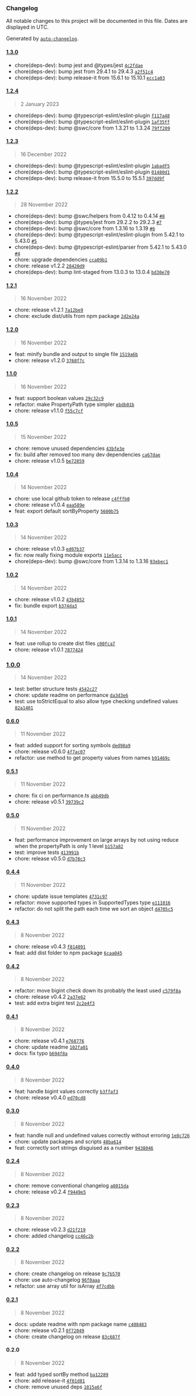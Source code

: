 ### Changelog

All notable changes to this project will be documented in this file. Dates are displayed in UTC.

Generated by [`auto-changelog`](https://github.com/CookPete/auto-changelog).

#### [1.3.0](https://github.com/jvandenaardweg/sort-by-property/compare/1.2.4...1.3.0)

- chore(deps-dev): bump jest and @types/jest [`4c2fdae`](https://github.com/jvandenaardweg/sort-by-property/commit/4c2fdae23cb18a08fc6efbb78a79ce7158e90780)
- chore(deps-dev): bump jest from 29.4.1 to 29.4.3 [`a2f51c4`](https://github.com/jvandenaardweg/sort-by-property/commit/a2f51c46427a39408f402a433dbf5dad0b525ba7)
- chore(deps-dev): bump release-it from 15.6.1 to 15.10.1 [`ecc1a03`](https://github.com/jvandenaardweg/sort-by-property/commit/ecc1a036553deebeb4794afcf8928353fadbf9d5)

#### [1.2.4](https://github.com/jvandenaardweg/sort-by-property/compare/1.2.3...1.2.4)

> 2 January 2023

- chore(deps-dev): bump @typescript-eslint/eslint-plugin [`f117a48`](https://github.com/jvandenaardweg/sort-by-property/commit/f117a4893d11d62031b41d776d9d9c7254a426cb)
- chore(deps-dev): bump @typescript-eslint/eslint-plugin [`1af35ff`](https://github.com/jvandenaardweg/sort-by-property/commit/1af35ffc9909722b59677ac9a8369debd533152c)
- chore(deps-dev): bump @swc/core from 1.3.21 to 1.3.24 [`79ff209`](https://github.com/jvandenaardweg/sort-by-property/commit/79ff20913ae998f677736ce8d196b602b7b278fe)

#### [1.2.3](https://github.com/jvandenaardweg/sort-by-property/compare/1.2.2...1.2.3)

> 16 December 2022

- chore(deps-dev): bump @typescript-eslint/eslint-plugin [`1abadf5`](https://github.com/jvandenaardweg/sort-by-property/commit/1abadf5aaadc019eb4e1db469d0a55420367450c)
- chore(deps-dev): bump @typescript-eslint/eslint-plugin [`01480d1`](https://github.com/jvandenaardweg/sort-by-property/commit/01480d1f8df2c80d23620cbb3c16f872314833a2)
- chore(deps-dev): bump release-it from 15.5.0 to 15.5.1 [`397dd9f`](https://github.com/jvandenaardweg/sort-by-property/commit/397dd9f52a5c0f2b94498483cc306d3a21107d03)

#### [1.2.2](https://github.com/jvandenaardweg/sort-by-property/compare/1.2.1...1.2.2)

> 28 November 2022

- chore(deps-dev): bump @swc/helpers from 0.4.12 to 0.4.14 [`#8`](https://github.com/jvandenaardweg/sort-by-property/pull/8)
- chore(deps-dev): bump @types/jest from 29.2.2 to 29.2.3 [`#7`](https://github.com/jvandenaardweg/sort-by-property/pull/7)
- chore(deps-dev): bump @swc/core from 1.3.16 to 1.3.19 [`#6`](https://github.com/jvandenaardweg/sort-by-property/pull/6)
- chore(deps-dev): bump @typescript-eslint/eslint-plugin from 5.42.1 to 5.43.0 [`#5`](https://github.com/jvandenaardweg/sort-by-property/pull/5)
- chore(deps-dev): bump @typescript-eslint/parser from 5.42.1 to 5.43.0 [`#4`](https://github.com/jvandenaardweg/sort-by-property/pull/4)
- chore: upgrade dependencies [`cca09b1`](https://github.com/jvandenaardweg/sort-by-property/commit/cca09b19de40789bc0d8c00ce2343daece8eae0a)
- chore: release v1.2.2 [`28420d9`](https://github.com/jvandenaardweg/sort-by-property/commit/28420d902e597e53aff948fc3b1beda58b339ebf)
- chore(deps-dev): bump lint-staged from 13.0.3 to 13.0.4 [`bd30e70`](https://github.com/jvandenaardweg/sort-by-property/commit/bd30e70c9583fe89215107b9ce52db77a5b06240)

#### [1.2.1](https://github.com/jvandenaardweg/sort-by-property/compare/1.2.0...1.2.1)

> 16 November 2022

- chore: release v1.2.1 [`7a12be9`](https://github.com/jvandenaardweg/sort-by-property/commit/7a12be98851277dee3e5aa0b0c288a89a868b609)
- chore: exclude dist/utils from npm package [`2d2e24a`](https://github.com/jvandenaardweg/sort-by-property/commit/2d2e24ab3b225f144c34413cf673e91b292fd1ca)

#### [1.2.0](https://github.com/jvandenaardweg/sort-by-property/compare/1.1.0...1.2.0)

> 16 November 2022

- feat: minify bundle and output to single file [`1519a6b`](https://github.com/jvandenaardweg/sort-by-property/commit/1519a6bf8d4206c776e9d824eab21370df800110)
- chore: release v1.2.0 [`3768f7c`](https://github.com/jvandenaardweg/sort-by-property/commit/3768f7cd9a9b1af385eb55a9b861d0bb60fde410)

#### [1.1.0](https://github.com/jvandenaardweg/sort-by-property/compare/1.0.5...1.1.0)

> 16 November 2022

- feat: support boolean values [`29c32c9`](https://github.com/jvandenaardweg/sort-by-property/commit/29c32c9dc822bb0b31e65900eedfc3a1f7dfe45c)
- refactor: make PropertyPath type simpler [`ebdb01b`](https://github.com/jvandenaardweg/sort-by-property/commit/ebdb01bd419f4089ae5e8b220df25915a3cff625)
- chore: release v1.1.0 [`f55c7cf`](https://github.com/jvandenaardweg/sort-by-property/commit/f55c7cfb4f2a1726aa8f47364d41904368aaa472)

#### [1.0.5](https://github.com/jvandenaardweg/sort-by-property/compare/1.0.4...1.0.5)

> 15 November 2022

- chore: remove unused dependencies [`43bfe3e`](https://github.com/jvandenaardweg/sort-by-property/commit/43bfe3ef134daf91c37398b3f52a8cc3a7c15312)
- fix: build after removed too many dev dependencies [`ca67dae`](https://github.com/jvandenaardweg/sort-by-property/commit/ca67dae73cffeab7b6d5200230d057814bf0a9ee)
- chore: release v1.0.5 [`be72859`](https://github.com/jvandenaardweg/sort-by-property/commit/be72859734271db955d01ab5fcf704e681429412)

#### [1.0.4](https://github.com/jvandenaardweg/sort-by-property/compare/1.0.3...1.0.4)

> 14 November 2022

- chore: use local github token to release [`c4fffb0`](https://github.com/jvandenaardweg/sort-by-property/commit/c4fffb0b5b19093843076ca6726b2d41d1efed01)
- chore: release v1.0.4 [`eaa589e`](https://github.com/jvandenaardweg/sort-by-property/commit/eaa589e3cd367ccb68c0bdbe07da1bce5369ac40)
- feat: export default sortByProperty [`5600b75`](https://github.com/jvandenaardweg/sort-by-property/commit/5600b75136d1b21f2aae4edb9bdccf2ce3f63c41)

#### [1.0.3](https://github.com/jvandenaardweg/sort-by-property/compare/1.0.2...1.0.3)

> 14 November 2022

- chore: release v1.0.3 [`ed07b37`](https://github.com/jvandenaardweg/sort-by-property/commit/ed07b3718737e6a162abf4ccb56f0fd82adc0cf0)
- fix: now really fixing module exports [`11e5acc`](https://github.com/jvandenaardweg/sort-by-property/commit/11e5accaac0858a75b3cd5b4443f356373af6b05)
- chore(deps-dev): bump @swc/core from 1.3.14 to 1.3.16 [`93ebec1`](https://github.com/jvandenaardweg/sort-by-property/commit/93ebec1be071237bff49940662296d84ad1d9318)

#### [1.0.2](https://github.com/jvandenaardweg/sort-by-property/compare/1.0.1...1.0.2)

> 14 November 2022

- chore: release v1.0.2 [`43b4852`](https://github.com/jvandenaardweg/sort-by-property/commit/43b4852b1ad6d4c96c540deb8cadc07a3782c47e)
- fix: bundle export [`b374da3`](https://github.com/jvandenaardweg/sort-by-property/commit/b374da3bbbe906dbdaf8d4a17103c8f0690df9c7)

#### [1.0.1](https://github.com/jvandenaardweg/sort-by-property/compare/1.0.0...1.0.1)

> 14 November 2022

- feat: use rollup to create dist files [`c00fca7`](https://github.com/jvandenaardweg/sort-by-property/commit/c00fca7bd327be71ea48f375ac27983d7a0750c5)
- chore: release v1.0.1 [`7877424`](https://github.com/jvandenaardweg/sort-by-property/commit/78774241a38b35e742236ee7e328143c710fc1d0)

### [1.0.0](https://github.com/jvandenaardweg/sort-by-property/compare/0.6.0...1.0.0)

> 14 November 2022

- test: better structure tests [`4542c27`](https://github.com/jvandenaardweg/sort-by-property/commit/4542c277a3511c5f9c3309c5cb6418944114c222)
- chore: update readme on performance [`da3d3e6`](https://github.com/jvandenaardweg/sort-by-property/commit/da3d3e60dfd5b5aaa5ae64b80ee5a24bbb228da1)
- test: use toStrictEqual to also allow type checking undefined values [`82a1401`](https://github.com/jvandenaardweg/sort-by-property/commit/82a1401d0801453a3a2b990186b5f5b08c09c302)

#### [0.6.0](https://github.com/jvandenaardweg/sort-by-property/compare/0.5.1...0.6.0)

> 11 November 2022

- feat: added support for sorting symbols [`ded98a9`](https://github.com/jvandenaardweg/sort-by-property/commit/ded98a97d1e4bfdf556a2fb46b9d0b4e990a3a85)
- chore: release v0.6.0 [`4f7ac07`](https://github.com/jvandenaardweg/sort-by-property/commit/4f7ac0782409964f59bf0c8a09980e9aca676600)
- refactor: use method to get property values from names [`b91469c`](https://github.com/jvandenaardweg/sort-by-property/commit/b91469c2a01296ae68cf8c40ae33dd383145498b)

#### [0.5.1](https://github.com/jvandenaardweg/sort-by-property/compare/0.5.0...0.5.1)

> 11 November 2022

- chore: fix ci on performance.ts [`abb49db`](https://github.com/jvandenaardweg/sort-by-property/commit/abb49db85691c2b17778ea3661d19b5cbcf171be)
- chore: release v0.5.1 [`39739c2`](https://github.com/jvandenaardweg/sort-by-property/commit/39739c2e5d566683283cdd809ed553d00319730a)

#### [0.5.0](https://github.com/jvandenaardweg/sort-by-property/compare/0.4.4...0.5.0)

> 11 November 2022

- feat: performance improvement on large arrays by not using reduce when the propertyPath is only 1 level [`b157a82`](https://github.com/jvandenaardweg/sort-by-property/commit/b157a82eb2bcca1d3d20fe4d1e552620481f408d)
- test: improve tests [`413991b`](https://github.com/jvandenaardweg/sort-by-property/commit/413991bdda28edcc063224119564f1c9398f19ee)
- chore: release v0.5.0 [`d7b78c3`](https://github.com/jvandenaardweg/sort-by-property/commit/d7b78c31288798a775d2dbb95cd875c409b72add)

#### [0.4.4](https://github.com/jvandenaardweg/sort-by-property/compare/0.4.3...0.4.4)

> 11 November 2022

- chore: update issue templates [`4731c97`](https://github.com/jvandenaardweg/sort-by-property/commit/4731c972c51eb91878eda2a6dab9976ff7811b57)
- refactor: move supported types in SupportedTypes type [`e111016`](https://github.com/jvandenaardweg/sort-by-property/commit/e1110166170c446fae6d83feb19d8b448bc218ff)
- refactor: do not split the path each time we sort an object [`d4705c5`](https://github.com/jvandenaardweg/sort-by-property/commit/d4705c5845212cecbe07f1a884f03068b6bdaab5)

#### [0.4.3](https://github.com/jvandenaardweg/sort-by-property/compare/0.4.2...0.4.3)

> 8 November 2022

- chore: release v0.4.3 [`f814891`](https://github.com/jvandenaardweg/sort-by-property/commit/f814891790ac815ad394df8fe4bdb766694f694a)
- feat: add dist folder to npm package [`6caa045`](https://github.com/jvandenaardweg/sort-by-property/commit/6caa0456be7b6e1e0ed7cde64d7c4b2604008972)

#### [0.4.2](https://github.com/jvandenaardweg/sort-by-property/compare/0.4.1...0.4.2)

> 8 November 2022

- refactor: move bigint check down its probably the least used [`c579f8a`](https://github.com/jvandenaardweg/sort-by-property/commit/c579f8a9e52908d9303ab9689f85ea647b21ae71)
- chore: release v0.4.2 [`2a37e62`](https://github.com/jvandenaardweg/sort-by-property/commit/2a37e626d2f7d209047bc7fac628f494e4df86a3)
- test: add extra bigint test [`2c2e4f3`](https://github.com/jvandenaardweg/sort-by-property/commit/2c2e4f3fa50053f701f8991d012d30fcf0a82315)

#### [0.4.1](https://github.com/jvandenaardweg/sort-by-property/compare/0.4.0...0.4.1)

> 8 November 2022

- chore: release v0.4.1 [`e768776`](https://github.com/jvandenaardweg/sort-by-property/commit/e768776043dd8dcf64843e476d83e8b5209945b9)
- chore: update readme [`102fa01`](https://github.com/jvandenaardweg/sort-by-property/commit/102fa017b8aa484c1209e56951444242281b4b9a)
- docs: fix typo [`b694f8a`](https://github.com/jvandenaardweg/sort-by-property/commit/b694f8aa567774ac9b23da4df62751eca857cbea)

#### [0.4.0](https://github.com/jvandenaardweg/sort-by-property/compare/0.3.0...0.4.0)

> 8 November 2022

- feat: handle bigint values correctly [`b3ffaf3`](https://github.com/jvandenaardweg/sort-by-property/commit/b3ffaf3656c38b62bffcbec3682f4313940df2e1)
- chore: release v0.4.0 [`ed70cd8`](https://github.com/jvandenaardweg/sort-by-property/commit/ed70cd8f64baa843c9526620bbdd646c5b976a02)

#### [0.3.0](https://github.com/jvandenaardweg/sort-by-property/compare/0.2.4...0.3.0)

> 8 November 2022

- feat: handle null and undefined values correctly without erroring [`1e8c726`](https://github.com/jvandenaardweg/sort-by-property/commit/1e8c7268243adfafec4d45d0b48beb70583f194e)
- chore: update packages and scripts [`48ba614`](https://github.com/jvandenaardweg/sort-by-property/commit/48ba6144a19f32563e5100c3dfc4b7130e09f044)
- feat: correctly sort strings disguised as a number [`9438046`](https://github.com/jvandenaardweg/sort-by-property/commit/94380463b7d7b6f4bbf46774d938bf04881958d5)

#### [0.2.4](https://github.com/jvandenaardweg/sort-by-property/compare/0.2.3...0.2.4)

> 8 November 2022

- chore: remove conventional changelog [`a8015da`](https://github.com/jvandenaardweg/sort-by-property/commit/a8015da16539bb7f449805415f90e28235beaefe)
- chore: release v0.2.4 [`f9449e5`](https://github.com/jvandenaardweg/sort-by-property/commit/f9449e5d302c203e1e11d1dd7a2ad094696c768e)

#### [0.2.3](https://github.com/jvandenaardweg/sort-by-property/compare/0.2.2...0.2.3)

> 8 November 2022

- chore: release v0.2.3 [`d21f219`](https://github.com/jvandenaardweg/sort-by-property/commit/d21f219c1f0e9a5008dab9b228770de5e26c0b1a)
- chore: added changelog [`cc46c2b`](https://github.com/jvandenaardweg/sort-by-property/commit/cc46c2b7846e3ec9355fb3443c3ac8f23d8ca70b)

#### [0.2.2](https://github.com/jvandenaardweg/sort-by-property/compare/0.2.1...0.2.2)

> 8 November 2022

- chore: create changelog on release [`9c7b570`](https://github.com/jvandenaardweg/sort-by-property/commit/9c7b570ebb64679a194d4f33600029dcea67934e)
- chore: use auto-changelog [`96f0aaa`](https://github.com/jvandenaardweg/sort-by-property/commit/96f0aaa2d01fd709b86dc822eb276dcbdfb08f8b)
- refactor: use array util for isArray [`4f7cdbb`](https://github.com/jvandenaardweg/sort-by-property/commit/4f7cdbb773cf6f32af746399251943992d407e8c)

#### [0.2.1](https://github.com/jvandenaardweg/sort-by-property/compare/0.2.0...0.2.1)

> 8 November 2022

- docs: update readme with npm package name [`c408483`](https://github.com/jvandenaardweg/sort-by-property/commit/c408483010cbce2534c39510d2f9a9a47cf98d4e)
- chore: release v0.2.1 [`0f72049`](https://github.com/jvandenaardweg/sort-by-property/commit/0f720497a3fc8bb0b808dcd813e12ec16c48ade7)
- chore: create changelog on release [`83c687f`](https://github.com/jvandenaardweg/sort-by-property/commit/83c687fd03b0e79aa5883f2334e6599f45984dbf)

#### 0.2.0

> 8 November 2022

- feat: add typed sortBy method [`ba12289`](https://github.com/jvandenaardweg/sort-by-property/commit/ba122899554a437e9b326b2051cd2cce16ad834a)
- chore: add release-it [`4f01d81`](https://github.com/jvandenaardweg/sort-by-property/commit/4f01d8138733955b97ea3000b8adb6cf1dab0af8)
- chore: remove unused deps [`1815a6f`](https://github.com/jvandenaardweg/sort-by-property/commit/1815a6ff3c1a6e44fbfc77183a9fdba98d4aa67d)
